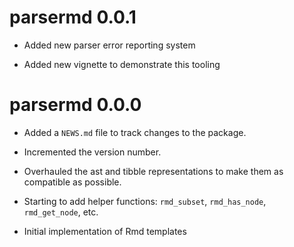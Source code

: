 # parsermd 0.0.1

* Added new parser error reporting system

* Added new vignette to demonstrate this tooling

# parsermd 0.0.0

* Added a `NEWS.md` file to track changes to the package.

* Incremented the version number.

* Overhauled the ast and tibble representations to make them as compatible as possible.

* Starting to add helper functions: `rmd_subset`, `rmd_has_node`, `rmd_get_node`, etc.

* Initial implementation of Rmd templates

